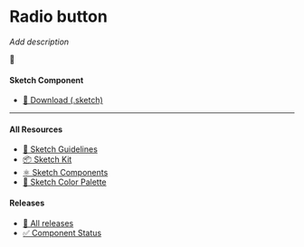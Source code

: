 # Radio button


_Add description_

📝 




#### Sketch Component
  * [💎 Download (.sketch)](/resources/atoms/components/radio-button.sketch)



---



#### All Resources
  * [📐 Sketch Guidelines](/resources/sketch-guidelines.md)
  * [📦 Sketch Kit](/resources/master/TxDS_Design_Kit.0.1.sketch)
  * [⚛️ Sketch Components](/resources/atoms)
  * [🎨 Sketch Color Palette](/resources/master/TxDS_Colors.sketchpalette)


#### Releases
  * [🎉 All releases](https://github.com/transifex/txds/releases)
  * [✅ Component Status](/STATUS.md)